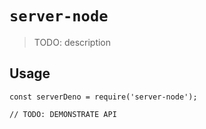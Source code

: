 # `server-node`

> TODO: description

## Usage

```
const serverDeno = require('server-node');

// TODO: DEMONSTRATE API
```
